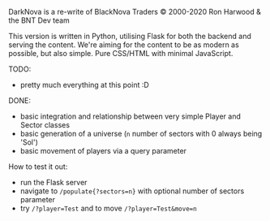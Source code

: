 DarkNova is a re-write of BlackNova Traders © 2000-2020 Ron Harwood & the BNT Dev team

This version is written in Python, utilising Flask for both the backend and serving the content.
We're aiming for the content to be as modern as possible, but also simple. Pure CSS/HTML with minimal JavaScript.

TODO:
 * pretty much everything at this point :D
 
DONE:
 * basic integration and relationship between very simple Player and Sector classes
 * basic generation of a universe (`n` number of sectors with 0 always being 'Sol')
 * basic movement of players via a query parameter
 
How to test it out:
 * run the Flask server
 * navigate to `/populate{?sectors=n}` with optional number of sectors parameter
 * try `/?player=Test` and to move `/?player=Test&move=n`
 